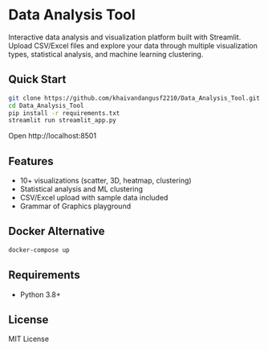 # Data Analysis Tool

Interactive data analysis and visualization platform built with Streamlit. Upload CSV/Excel files and explore your data through multiple visualization types, statistical analysis, and machine learning clustering.

## Quick Start

```bash
git clone https://github.com/khaivandangusf2210/Data_Analysis_Tool.git
cd Data_Analysis_Tool
pip install -r requirements.txt
streamlit run streamlit_app.py
```

Open http://localhost:8501

## Features

- 10+ visualizations (scatter, 3D, heatmap, clustering)
- Statistical analysis and ML clustering
- CSV/Excel upload with sample data included
- Grammar of Graphics playground

## Docker Alternative

```bash
docker-compose up
```

## Requirements

- Python 3.8+

## License

MIT License 